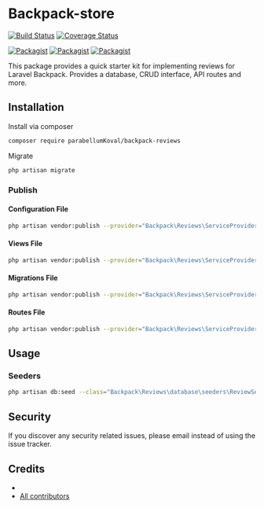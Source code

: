 # Backpack-store

[![Build Status](https://travis-ci.org/parabellumKoval/backpack-reviews.svg?branch=master)](https://travis-ci.org/parabellumKoval/backpack-reviews)
[![Coverage Status](https://coveralls.io/repos/github/parabellumKoval/backpack-reviews/badge.svg?branch=master)](https://coveralls.io/github/parabellumKoval/backpack-reviews?branch=master)

[![Packagist](https://img.shields.io/packagist/v/parabellumKoval/backpack-reviews.svg)](https://packagist.org/packages/parabellumKoval/backpack-reviews)
[![Packagist](https://poser.pugx.org/parabellumKoval/backpack-reviews/d/total.svg)](https://packagist.org/packages/parabellumKoval/backpack-reviews)
[![Packagist](https://img.shields.io/packagist/l/parabellumKoval/backpack-reviews.svg)](https://packagist.org/packages/parabellumKoval/backpack-reviews)

This package provides a quick starter kit for implementing reviews for Laravel Backpack. Provides a database, CRUD interface, API routes and more.

## Installation

Install via composer
```bash
composer require parabellumKoval/backpack-reviews
```

Migrate
```bash
php artisan migrate
```

### Publish

#### Configuration File
```bash
php artisan vendor:publish --provider="Backpack\Reviews\ServiceProvider" --tag="config"
```

#### Views File
```bash
php artisan vendor:publish --provider="Backpack\Reviews\ServiceProvider" --tag="views"
```

#### Migrations File
```bash
php artisan vendor:publish --provider="Backpack\Reviews\ServiceProvider" --tag="migrations"
```

#### Routes File
```bash
php artisan vendor:publish --provider="Backpack\Reviews\ServiceProvider" --tag="routes"
```

## Usage

### Seeders
```bash
php artisan db:seed --class="Backpack\Reviews\database\seeders\ReviewSeeder"
```

## Security

If you discover any security related issues, please email 
instead of using the issue tracker.

## Credits

- [](https://github.com/parabellumKoval/backpack-reviews)
- [All contributors](https://github.com/parabellumKoval/backpack-reviews/graphs/contributors)
